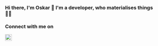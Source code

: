 ### Hi there, I'm Oskar :wave: I'm a developer, who materialises things :mage_man:


### Connect with me on 

[<img align="left" alt="oskarkorczak | LinkedIn" width="22px" src="https://cdn.jsdelivr.net/npm/simple-icons@v3/icons/linkedin.svg" />][linkedin]





[linkedin]: https://www.linkedin.com/in/oskarkorczako

